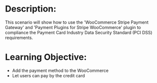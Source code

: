 # Description:
This scenario will show how to use the 'WooCommerce Stripe Payment Gateway' and 'Payment Plugins for Stripe WooCommerce' plugin to compliance the Payment Card Industry Data Security Standard (PCI DSS) requirements.

# Learning Objective:
- Add the payment method to the WooCommerce
- Let users can pay by the credit card
